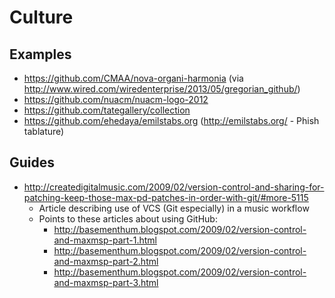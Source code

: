 # Culture

## Examples

* https://github.com/CMAA/nova-organi-harmonia (via http://www.wired.com/wiredenterprise/2013/05/gregorian_github/)
* https://github.com/nuacm/nuacm-logo-2012
* https://github.com/tategallery/collection
* https://github.com/ehedaya/emilstabs.org (http://emilstabs.org/ - Phish tablature)

## Guides

* http://createdigitalmusic.com/2009/02/version-control-and-sharing-for-patching-keep-those-max-pd-patches-in-order-with-git/#more-5115
    * Article describing use of VCS (Git especially) in a music workflow
    * Points to these articles about using GitHub:
      * http://basementhum.blogspot.com/2009/02/version-control-and-maxmsp-part-1.html
      * http://basementhum.blogspot.com/2009/02/version-control-and-maxmsp-part-2.html
      * http://basementhum.blogspot.com/2009/02/version-control-and-maxmsp-part-3.html
